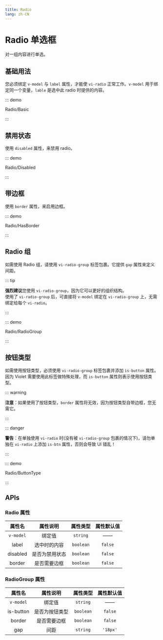 ```yaml
---
title: Radio
lang: zh-CN
---
```


# Radio 单选框

对一组内容进行单选。

## 基础用法

您必须绑定 `v-model` 与 `label` 属性，才能使 `vi-radio` 正常工作。`v-model` 用于绑定同一个变量，`lable` 是选中此 radio 时提供的内容。

::: demo

Radio/Basic

:::

## 禁用状态

使用 `disabled` 属性，来禁用 radio。

::: demo

Radio/Disabled

:::

## 带边框

使用 `border` 属性，来启用边框。

::: demo

Radio/HasBorder

:::

## Radio 组

如需使用 Radio 组，请使用 `vi-radio-group` 标签包裹。它提供 `gap` 属性来定义间距。

::: tip

**强烈建议**您使用 `vi-radio-group`，因为它可以更好的组织结构。  
使用了 `vi-radio-group` 后，可直接将 `v-model` 绑定在 `vi-radio-group` 上，无需绑定给每个 `vi-radio`。

:::

::: demo

Radio/RadioGroup

:::

## 按钮类型

如需使用按钮类型，必须使用 `vi-radio-group` 标签包裹并添加 `is-button` 属性。因为 Violet 需要使用此标签做特殊处理，而 `is-button` 属性则表示使用按钮类型。

::: warning

**注意**：如果使用了按钮类型，`border` 属性将无效，因为按钮类型自带边框，您无需它。

:::

::: danger

**警告**：在单独使用 `vi-radio` 时(没有被 `vi-radio-group` 包裹的情况下)，请勿单独在 `vi-radio` 上添加 `is-btn` 属性，否则会导致 UI 错乱！

:::

::: demo

Radio/ButtonType

:::

## APIs

### Radio 属性

| 属性名 | 属性说明 | 属性类型 | 属性默认值 |
| :---: | :---: | :---: | :---: |
| `v-model` | 绑定值 | `string` | —— |
| label | 选中时的内容 | `boolean` | `false` |
| disabled | 是否为禁用状态 | `boolean` | `false` |
| border | 是否需要边框 | `boolean` | `false` |

### RadioGroup 属性

| 属性名 | 属性说明 | 属性类型 | 属性默认值 |
| :---: | :---: | :---: | :---: |
| `v-model` | 绑定值 | `string` | —— |
| is-button | 是否为按钮类型 | `boolean` | `false` |
| border | 是否需要边框 | `boolean` | `false` |
| gap | 间距 | `string` | `'18px'` |

